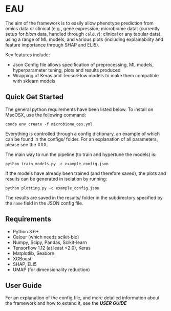 # EAU

The aim of the framework is to easily allow phenotype prediction from omics data or clinical (e.g., gene expression; microbiome datat (currently setup for _biom_ data, handled through `calour`); clinical or any tabular data), using a range of ML models, and various plots (including explainability and feature importance through SHAP and ELI5). 

Key features include:

* Json Config file allows specification of preprocessing, ML models, hyperparameter tuning, plots and results produced
* Wrapping of Keras and TensorFlow models to make them compatible with sklearn models

## Quick Get Started
The general python requirements have been listed below. To install on MacOSX, use the following command:
```
conda env create -f microbiome_osx.yml
```

Everything is controlled through a config dictionary, an example of which can be found in the configs/ folder. For an explanation of all parameters, please see the XXX.

The main way to run the pipeline (to train and hypertune the models) is:
```
python train_models.py -c example_config.json
```

If the models have already been trained (and therefore saved), the plots and results can be generated in isolation by running:
```
python plotting.py -c example_config.json
```

The results are saved in the results/ folder in the subdirectory specified by the `name` field in the JSON config file.

## Requirements
* Python 3.6+
* Calour (which needs scikit-bio)
* Numpy, Scipy, Pandas, Scikit-learn
* Tensorflow 1.12 (at least <2.0), Keras
* Matplotlib, Seaborn
* XGBoost
* SHAP, ELI5
* UMAP (for dimensionality reduction)

## User Guide
For an explanation of the config file, and more detailed information about the framework and how to extend it, see the ***USER GUIDE***
